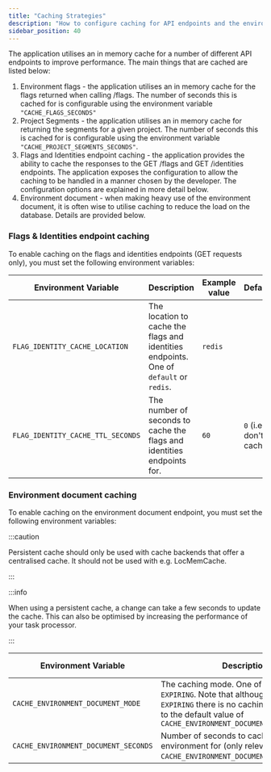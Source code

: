 ```yaml
---
title: "Caching Strategies"
description: "How to configure caching for API endpoints and the environment document."
sidebar_position: 40
---
```


The application utilises an in memory cache for a number of different API endpoints to improve performance. The main things that are cached are listed below:

1. Environment flags - the application utilises an in memory cache for the flags returned when calling /flags. The number of seconds this is cached for is configurable using the environment variable `"CACHE_FLAGS_SECONDS"`
2. Project Segments - the application utilises an in memory cache for returning the segments for a given project. The number of seconds this is cached for is configurable using the environment variable `"CACHE_PROJECT_SEGMENTS_SECONDS"`.
3. Flags and Identities endpoint caching - the application provides the ability to cache the responses to the GET /flags and GET /identities endpoints. The application exposes the configuration to allow the caching to be handled in a manner chosen by the developer. The configuration options are explained in more detail below.
4. Environment document - when making heavy use of the environment document, it is often wise to utilise caching to reduce the load on the database. Details are provided below. 

### Flags & Identities endpoint caching

To enable caching on the flags and identities endpoints (GET requests only), you must set the following environment variables:

| Environment Variable                                               | Description                                                                                                                    | Example value                                          | Default                                       |
| ------------------------------------------------------------------ | ------------------------------------------------------------------------------------------------------------------------------ | ------------------------------------------------------ | --------------------------------------------- |
| `FLAG_IDENTITY_CACHE_LOCATION`                                     | The location to cache the flags and identities endpoints. One of `default` or `redis`.                                         | `redis`                                                |                                               |
| `FLAG_IDENTITY_CACHE_TTL_SECONDS`                                  | The number of seconds to cache the flags and identities endpoints for.                                                         | `60`                                                   | `0` (i.e. don't cache)                        |

### Environment document caching

To enable caching on the environment document endpoint, you must set the following environment variables:

:::caution

Persistent cache should only be used with cache backends that offer a centralised cache. It should not be used with e.g. LocMemCache. 

:::

:::info

When using a persistent cache, a change can take a few seconds to update the cache. This can also be optimised by increasing the performance of your task processor. 

:::


| Environment Variable                  | Description                                                                                                                                                                                       | Example value                                          | Default                                       |
|---------------------------------------|---------------------------------------------------------------------------------------------------------------------------------------------------------------------------------------------------|--------------------------------------------------------|-----------------------------------------------|
| `CACHE_ENVIRONMENT_DOCUMENT_MODE`     | The caching mode. One of `PERSISTENT` or `EXPIRING`. Note that although the default is `EXPIRING` there is no caching by default due to the default value of `CACHE_ENVIRONMENT_DOCUMENT_SECONDS` | `PERSISTENT`                                           | `EXPIRING`                                    |
| `CACHE_ENVIRONMENT_DOCUMENT_SECONDS`  | Number of seconds to cache the environment for (only relevant when `CACHE_ENVIRONMENT_DOCUMENT_MODE=EXPIRING`)                                                                                    | `60`                                                   | `0` ( = don't cache)                          | 